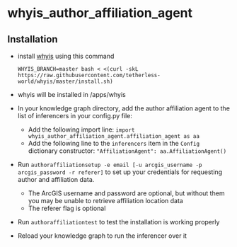 # whyis_author_affiliation_agent

## Installation
- install [whyis](http://tetherless-world.github.io/whyis/install) using this command
  ```
  WHYIS_BRANCH=master bash < <(curl -skL https://raw.githubusercontent.com/tetherless-world/whyis/master/install.sh)
  ```
- whyis will be installed in /apps/whyis

- In your knowledge graph directory, add the author affiliation agent to the list of inferencers in your config.py file:
  * Add the following import line: `import whyis_author_affiliation_agent.affiliation_agent as aa`
  * Add the following line to the `inferencers` item in the `Config` dictionary constructor: `"AffiliationAgent": aa.AffiliationAgent()`

- Run `authoraffiliationsetup -e email [-u arcgis_username -p arcgis_password -r referer]` to set up your credentials for requesting author and affiliation data.
  * The ArcGIS username and password are optional, but without them you may be unable to retrieve affiliation location data
  * The referer flag is optional

- Run `authoraffiliationtest` to test the installation is working properly

- Reload your knowledge graph to run the inferencer over it
